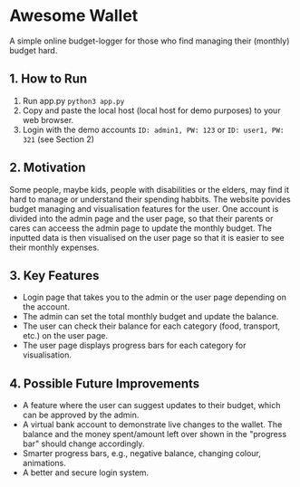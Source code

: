 # Awesome Wallet

A simple online budget-logger for those who find managing their (monthly) budget hard.

## 1. How to Run
1. Run app.py ```python3 app.py```
2. Copy and paste the local host (local host for demo purposes) to your web browser.
3. Login with the demo accounts ```ID: admin1, PW: 123``` or ```ID: user1, PW: 321``` (see Section 2)

## 2. Motivation
Some people, maybe kids, people with disabilities or the elders, may find it hard to manage or understand their spending habbits. The website povides budget managing and visualisation features for the user. One account is divided into the admin page and the user page, so that their parents or cares can acceess the admin page to update the monthly budget. The inputted data is then visualised on the user page so that it is easier to see their monthly expenses.

## 3. Key Features
- Login page that takes you to the admin or the user page depending on the account.
- The admin can set the total monthly budget and update the balance.
- The user can check their balance for each category (food, transport, etc.) on the user page.
- The user page displays progress bars for each category for visualisation.

## 4. Possible Future Improvements
- A feature where the user can suggest updates to their budget, which can be approved by the admin.
- A virtual bank account to demonstrate live changes to the wallet. The balance and the money spent/amount left over shown in the "progress bar" should change accordingly.
- Smarter progress bars, e.g., negative balance, changing colour, animations.
- A better and secure login system.
